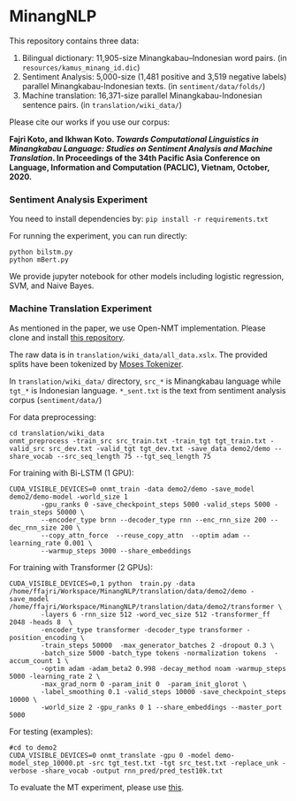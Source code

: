 # MinangNLP

This repository contains three data:
1. Bilingual dictionary: 11,905-size Minangkabau–Indonesian word pairs. (in `resources/kamus_minang_id.dic`)
2. Sentiment Analysis: 5,000-size (1,481 positive and 3,519 negative labels) parallel Minangkabau-Indonesian texts. (in `sentiment/data/folds/`)
3. Machine translation: 16,371-size parallel Minangkabau-Indonesian sentence pairs. (in `translation/wiki_data/`)

Please cite our works if you use our corpus:

 **Fajri Koto, and Ikhwan Koto. _Towards Computational Linguistics in Minangkabau Language: Studies on Sentiment Analysis and Machine Translation_.  In Proceedings of the 34th Pacific Asia Conference on Language, Information and Computation (PACLIC), Vietnam, October, 2020.**
 
 
### Sentiment Analysis Experiment

You need to install dependencies by:
`pip install -r requirements.txt`

For running the experiment, you can run directly:
```
python bilstm.py
python mBert.py
```
We provide jupyter notebook for other models including logistic regression, SVM, and Naive Bayes.

### Machine Translation Experiment

As mentioned in the paper, we use Open-NMT implementation. Please clone and install [this repository](https://github.com/fajri91/OpenNMT-py).

The raw data is in `translation/wiki_data/all_data.xslx`. The provided splits have been tokenized by [Moses Tokenizer](https://pypi.org/project/mosestokenizer/).

In `translation/wiki_data/` directory, `src_*` is Minangkabau language while `tgt_*` is Indonesian language. `*_sent.txt` is the text from sentiment analysis corpus (`sentiment/data/`)


For data preprocessing:
```
cd translation/wiki_data
onmt_preprocess -train_src src_train.txt -train_tgt tgt_train.txt -valid_src src_dev.txt -valid_tgt tgt_dev.txt -save_data demo2/demo --share_vocab --src_seq_length 75 --tgt_seq_length 75
```
For training with Bi-LSTM (1 GPU):
```
CUDA_VISIBLE_DEVICES=0 onmt_train -data demo2/demo -save_model demo2/demo-model -world_size 1 
        -gpu_ranks 0 -save_checkpoint_steps 5000 -valid_steps 5000 -train_steps 50000 \
        --encoder_type brnn --decoder_type rnn --enc_rnn_size 200 --dec_rnn_size 200 \
        --copy_attn_force  --reuse_copy_attn  --optim adam --learning_rate 0.001 \
        --warmup_steps 3000 --share_embeddings
```
For training with Transformer (2 GPUs):
```
CUDA_VISIBLE_DEVICES=0,1 python  train.py -data /home/ffajri/Workspace/MinangNLP/translation/data/demo2/demo -save_model /home/ffajri/Workspace/MinangNLP/translation/data/demo2/transformer \
        -layers 6 -rnn_size 512 -word_vec_size 512 -transformer_ff 2048 -heads 8  \
        -encoder_type transformer -decoder_type transformer -position_encoding \
        -train_steps 50000  -max_generator_batches 2 -dropout 0.3 \
        -batch_size 5000 -batch_type tokens -normalization tokens  -accum_count 1 \
        -optim adam -adam_beta2 0.998 -decay_method noam -warmup_steps 5000 -learning_rate 2 \
        -max_grad_norm 0 -param_init 0  -param_init_glorot \
        -label_smoothing 0.1 -valid_steps 10000 -save_checkpoint_steps 10000 \
        -world_size 2 -gpu_ranks 0 1 --share_embeddings --master_port 5000
```
For testing (examples):
```
#cd to demo2
CUDA_VISIBLE_DEVICES=0 onmt_translate -gpu 0 -model demo-model_step_10000.pt -src tgt_test.txt -tgt src_test.txt -replace_unk -verbose -share_vocab -output rnn_pred/pred_test10k.txt
```

To evaluate the MT experiment, please use [this](https://github.com/mjpost/sacrebleu).
